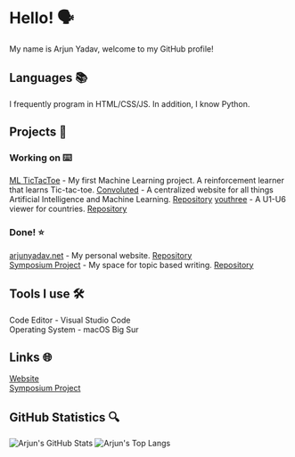 # Hello! 🗣
My name is Arjun Yadav, welcome to my GitHub profile!

## Languages 📚
I frequently program in HTML/CSS/JS. In addition, I know Python.

## Projects 🚀
### Working on ⌨️
[ML TicTacToe](https://github.com/y-arjun-y/mltictactoe) - My first Machine Learning project. A reinforcement learner that learns Tic-tac-toe.
[Convoluted](https://convoluted.netlify.app) - A centralized website for all things Artificial Intelligence and Machine Learning. [Repository](https://github.com/y-arjun-y/convoluted)
[youthree](https://arjunyadav.net/youthree) - A U1-U6 viewer for countries. [Repository](https://github.com/y-arjun-y/arjunyadav)

### Done! ⭐️
[arjunyadav.net](https://arjunyadav.net) - My personal website. [Repository](https://github.com/y-arjun-y/arjunyadav) <br>
[Symposium Project](https://sympoisumproject.com) - My space for topic based writing. [Repository](https://github.com/y-arjun-y/symposium)

## Tools I use 🛠
Code Editor - Visual Studio Code <br>
Operating System - macOS Big Sur

## Links 🌐
[Website](https://arjunyadav.net) <br>
[Symposium Project](https://symposiumproject.com)

## GitHub Statistics 🔍
![Arjun's GitHub Stats](https://github-readme-stats.vercel.app/api?username=y-arjun-y&count_private=true&theme=default)
![Arjun's Top Langs](https://github-readme-stats.vercel.app/api/top-langs/?username=y-arjun-y)

